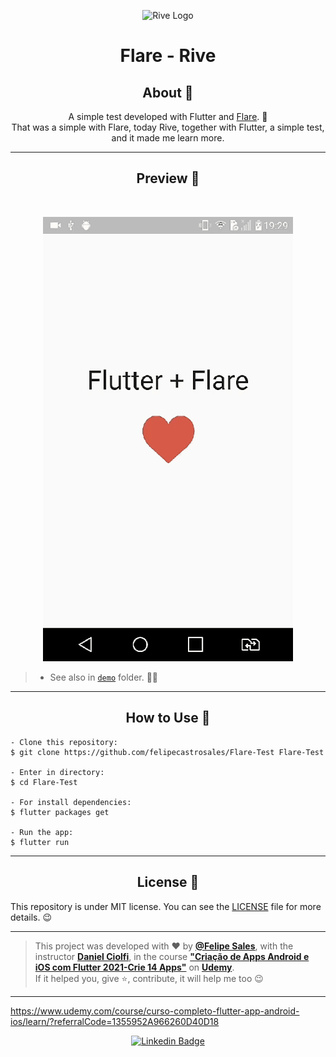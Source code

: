  <p align="center">
      <img src="https://user-images.githubusercontent.com/59374587/94874329-1efc8280-0428-11eb-86b1-356c089f3dea.png" width="80px" alt="Rive Logo"/>
</p>

<h1 align="center">Flare - Rive</h1>

<h2 align="center">About 📖</h2>
   
<p align="center">   
   A simple test developed with Flutter and <a href="https://rive.app/explore/popular/trending/all">Flare</a>. 💙<br>
   That was a simple with Flare, today Rive, together with Flutter, a simple test, and it made me learn more.
</p>

---

<h2 align="center">Preview 📱</h2><br>
   
   <p align="center">
    <img src="demo/Flare_Demo.gif" width="400" alt="conversor">
   </p>
   
   > * See also in [`demo`](https://github.com/felipecastrosales/Flare-Test/tree/master/demo) folder. 🧐📂

---

<h2 align="center">How to Use 🤔</h2>

   ```   
   - Clone this repository:
   $ git clone https://github.com/felipecastrosales/Flare-Test Flare-Test

   - Enter in directory:
   $ cd Flare-Test

   - For install dependencies:
   $ flutter packages get

   - Run the app: 
   $ flutter run
   ```

---

<h2 align="center">License 📝</h2>

   This repository is under MIT license. You can see the [LICENSE](https://github.com/felipecastrosales/Flare-Test/blob/master/LICENSE) file for more details. 😉

   ---

   >This project was developed with ❤️ by **[@Felipe Sales](https://www.linkedin.com/in/felipecastrosales/)**, with the instructor **[Daniel Ciolfi](https://linkedin.com/in/danielciolfi)**, in the course  **["Criação de Apps Android e iOS com Flutter 2021-Crie 14 Apps"](https://www.udemy.com/course/curso-completo-flutter-app-android-ios/?referralCode=1355952A966260D40D18)** on **[Udemy](https://www.udemy.com/)**.<br>
   If it helped you, give ⭐, contribute, it will help me too 😉

---

https://www.udemy.com/course/curso-completo-flutter-app-android-ios/learn/?referralCode=1355952A966260D40D18

   <div align="center">

   [![Linkedin Badge](https://img.shields.io/badge/-Felipe%20Sales-292929?style=flat-square&logo=Linkedin&logoColor=white&link=https://www.linkedin.com/in/felipecastrosales/)](https://www.linkedin.com/in/felipecastrosales/)

   </div>
